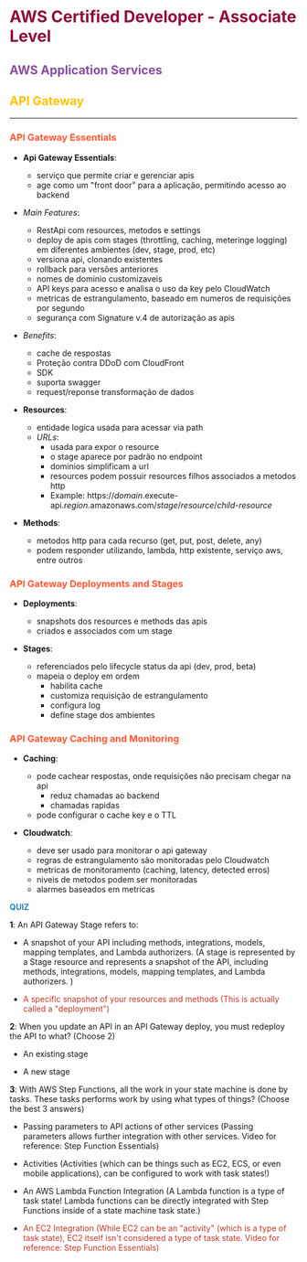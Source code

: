# <span style="color:#900C3F">AWS Certified Developer - Associate Level</span>
## <span style="color:#884ea0 ">**AWS Application Services**</span>
## <span style="color:#FFC300 ">API Gateway</span>

---
### <span style="color: #ff5733 ">API Gateway Essentials</span>

* **Api Gateway Essentials**:
    * serviço que permite criar e gerenciar apis
    * age como um "front door" para a aplicação, permitindo acesso ao backend

* *Main Features*:
    * RestApi com resources, metodos e settings
    * deploy de apis com stages (throttling, caching, meteringe logging) em diferentes ambientes (dev, stage, prod, etc)
    * versiona api, clonando existentes
    * rollback para versões anteriores
    * nomes de dominio customizaveis
    * API keys para acesso e analisa o uso da key pelo CloudWatch
    * metricas de estrangulamento, baseado em numeros de requisições por segundo
    * segurança com Signature v.4 de autorização as apis

* *Benefits*:
    * cache de respostas
    * Proteção contra DDoD com CloudFront
    * SDK
    * suporta swagger
    * request/reponse transformação de dados

* **Resources**:
    * entidade logica usada para acessar via path
    * *URLs*:
        * usada para expor o resource
        * o stage aparece por padrão no endpoint
        * dominios simplificam a url
        * resources podem possuir resources filhos associados a metodos http
        * Example: https://*domain*.execute-api.*region*.amazonaws.com/*stage*/*resource*/*child-resource*

* **Methods**:
    * metodos http para cada recurso (get, put, post, delete, any)
    * podem responder utilizando, lambda, http existente, serviço aws, entre outros

### <span style="color: #ff5733 ">API Gateway Deployments and Stages</span>

* **Deployments**:
    * snapshots dos resources e methods das apis
    * criados e associados com um stage

* **Stages**:
    * referenciados pelo lifecycle status da api (dev, prod, beta)
    * mapeia o deploy em ordem
        * habilita cache
        * customiza requisição de estrangulamento
        * configura log
        * define stage dos ambientes

### <span style="color: #ff5733 ">API Gateway Caching and Monitoring</span>

* **Caching**:
    * pode cachear respostas, onde requisições não precisam chegar na api
        * reduz chamadas ao backend
        * chamadas rapidas
    * pode configurar o cache key e o TTL

* **Cloudwatch**:
    * deve ser usado para monitorar o api gateway
    * regras de estrangulamento são monitoradas pelo Cloudwatch
    * metricas de monitoramento (caching, latency, detected erros)
    * niveis de metodos podem ser monitoradas
    * alarmes baseados em metricas

<span style="color: #2980b9 ">**QUIZ**</span>

**1**: An API Gateway Stage refers to:

* A snapshot of your API including methods, integrations, models, mapping templates, and Lambda authorizers. (A stage is represented by a Stage resource and represents a snapshot of the API, including methods, integrations, models, mapping templates, and Lambda authorizers. )

* <span style="color:  #c0392b ">A specific snapshot of your resources and methods (This is actually called a "deployment")</span>

**2**: When you update an API in an API Gateway deploy, you must redeploy the API to what? (Choose 2)

* An existing stage

* A new stage

**3**: With AWS Step Functions, all the work in your state machine is done by tasks. These tasks performs work by using what types of things? (Choose the best 3 answers)

* Passing parameters to API actions of other services (Passing parameters allows further integration with other services. Video for reference: Step Function Essentials)

* Activities (Activities (which can be things such as EC2, ECS, or even mobile applications), can be configured to work with task states!)

* An AWS Lambda Function Integration (A Lambda function is a type of task state! Lambda functions can be directly integrated with Step Functions inside of a state machine task state.)

* <span style="color:  #c0392b ">An EC2 Integration (While EC2 can be an "activity" (which is a type of task state), EC2 itself isn't considered a type of task state. Video for reference: Step Function Essentials)</span>
